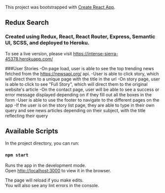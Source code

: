 This project was bootstrapped with [Create React App](https://github.com/facebook/create-react-app).

## Redux Search

### Created using Redux, React, React Router, Express, Semantic UI, SCSS, and deployed to Heroku.

To see a live version, please visit <https://intense-sierra-45378.herokuapp.com/>

###User Stories
-On page load, user is able to see the top trending news fetched from the <https://newsapi.org/> api.
-User is able to click story, which will direct them to a unique page with the title in the url
-On story page, user is able to click to see "Full Story", which will direct them to the original website's article
-On the contact page, user will be able to see a success or error message displayed depending on if they fill out all the boxes in the form
-User is able to use the footer to navigate to the different pages on the app
-If the user is on the story list page, they are able to type in their own query and see news articles depending on their subject, with the title reflecting their query

## Available Scripts

In the project directory, you can run:

### `npm start`

Runs the app in the development mode.<br>
Open [http://localhost:3000](http://localhost:3000) to view it in the browser.

The page will reload if you make edits.<br>
You will also see any lint errors in the console.
